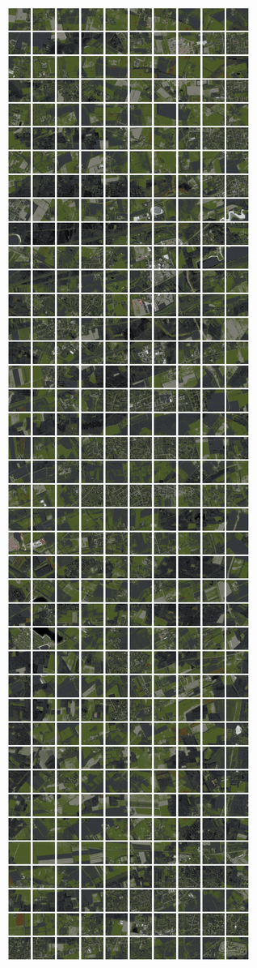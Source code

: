 <html>
<div>
<img src="https://github.com/HakkaTjakka/NL_TILE_MAP/blob/main/18/617/-1029/r.6170.-10290.png" height="44" width="44">
<img src="https://github.com/HakkaTjakka/NL_TILE_MAP/blob/main/18/617/-1029/r.6171.-10290.png" height="44" width="44">
<img src="https://github.com/HakkaTjakka/NL_TILE_MAP/blob/main/18/617/-1029/r.6172.-10290.png" height="44" width="44">
<img src="https://github.com/HakkaTjakka/NL_TILE_MAP/blob/main/18/617/-1029/r.6173.-10290.png" height="44" width="44">
<img src="https://github.com/HakkaTjakka/NL_TILE_MAP/blob/main/18/617/-1029/r.6174.-10290.png" height="44" width="44">
<img src="https://github.com/HakkaTjakka/NL_TILE_MAP/blob/main/18/617/-1029/r.6175.-10290.png" height="44" width="44">
<img src="https://github.com/HakkaTjakka/NL_TILE_MAP/blob/main/18/617/-1029/r.6176.-10290.png" height="44" width="44">
<img src="https://github.com/HakkaTjakka/NL_TILE_MAP/blob/main/18/617/-1029/r.6177.-10290.png" height="44" width="44">
<img src="https://github.com/HakkaTjakka/NL_TILE_MAP/blob/main/18/617/-1029/r.6178.-10290.png" height="44" width="44">
<img src="https://github.com/HakkaTjakka/NL_TILE_MAP/blob/main/18/617/-1029/r.6179.-10290.png" height="44" width="44">
<img src="https://github.com/HakkaTjakka/NL_TILE_MAP/blob/main/18/618/-1029/r.6180.-10290.png" height="44" width="44">
<img src="https://github.com/HakkaTjakka/NL_TILE_MAP/blob/main/18/618/-1029/r.6181.-10290.png" height="44" width="44">
<img src="https://github.com/HakkaTjakka/NL_TILE_MAP/blob/main/18/618/-1029/r.6182.-10290.png" height="44" width="44">
<img src="https://github.com/HakkaTjakka/NL_TILE_MAP/blob/main/18/618/-1029/r.6183.-10290.png" height="44" width="44">
<img src="https://github.com/HakkaTjakka/NL_TILE_MAP/blob/main/18/618/-1029/r.6184.-10290.png" height="44" width="44">
<img src="https://github.com/HakkaTjakka/NL_TILE_MAP/blob/main/18/618/-1029/r.6185.-10290.png" height="44" width="44">
<img src="https://github.com/HakkaTjakka/NL_TILE_MAP/blob/main/18/618/-1029/r.6186.-10290.png" height="44" width="44">
<img src="https://github.com/HakkaTjakka/NL_TILE_MAP/blob/main/18/618/-1029/r.6187.-10290.png" height="44" width="44">
<img src="https://github.com/HakkaTjakka/NL_TILE_MAP/blob/main/18/618/-1029/r.6188.-10290.png" height="44" width="44">
<img src="https://github.com/HakkaTjakka/NL_TILE_MAP/blob/main/18/618/-1029/r.6189.-10290.png" height="44" width="44">
<br>
<img src="https://github.com/HakkaTjakka/NL_TILE_MAP/blob/main/18/617/-1029/r.6170.-10289.png" height="44" width="44">
<img src="https://github.com/HakkaTjakka/NL_TILE_MAP/blob/main/18/617/-1029/r.6171.-10289.png" height="44" width="44">
<img src="https://github.com/HakkaTjakka/NL_TILE_MAP/blob/main/18/617/-1029/r.6172.-10289.png" height="44" width="44">
<img src="https://github.com/HakkaTjakka/NL_TILE_MAP/blob/main/18/617/-1029/r.6173.-10289.png" height="44" width="44">
<img src="https://github.com/HakkaTjakka/NL_TILE_MAP/blob/main/18/617/-1029/r.6174.-10289.png" height="44" width="44">
<img src="https://github.com/HakkaTjakka/NL_TILE_MAP/blob/main/18/617/-1029/r.6175.-10289.png" height="44" width="44">
<img src="https://github.com/HakkaTjakka/NL_TILE_MAP/blob/main/18/617/-1029/r.6176.-10289.png" height="44" width="44">
<img src="https://github.com/HakkaTjakka/NL_TILE_MAP/blob/main/18/617/-1029/r.6177.-10289.png" height="44" width="44">
<img src="https://github.com/HakkaTjakka/NL_TILE_MAP/blob/main/18/617/-1029/r.6178.-10289.png" height="44" width="44">
<img src="https://github.com/HakkaTjakka/NL_TILE_MAP/blob/main/18/617/-1029/r.6179.-10289.png" height="44" width="44">
<img src="https://github.com/HakkaTjakka/NL_TILE_MAP/blob/main/18/618/-1029/r.6180.-10289.png" height="44" width="44">
<img src="https://github.com/HakkaTjakka/NL_TILE_MAP/blob/main/18/618/-1029/r.6181.-10289.png" height="44" width="44">
<img src="https://github.com/HakkaTjakka/NL_TILE_MAP/blob/main/18/618/-1029/r.6182.-10289.png" height="44" width="44">
<img src="https://github.com/HakkaTjakka/NL_TILE_MAP/blob/main/18/618/-1029/r.6183.-10289.png" height="44" width="44">
<img src="https://github.com/HakkaTjakka/NL_TILE_MAP/blob/main/18/618/-1029/r.6184.-10289.png" height="44" width="44">
<img src="https://github.com/HakkaTjakka/NL_TILE_MAP/blob/main/18/618/-1029/r.6185.-10289.png" height="44" width="44">
<img src="https://github.com/HakkaTjakka/NL_TILE_MAP/blob/main/18/618/-1029/r.6186.-10289.png" height="44" width="44">
<img src="https://github.com/HakkaTjakka/NL_TILE_MAP/blob/main/18/618/-1029/r.6187.-10289.png" height="44" width="44">
<img src="https://github.com/HakkaTjakka/NL_TILE_MAP/blob/main/18/618/-1029/r.6188.-10289.png" height="44" width="44">
<img src="https://github.com/HakkaTjakka/NL_TILE_MAP/blob/main/18/618/-1029/r.6189.-10289.png" height="44" width="44">
<br>
<img src="https://github.com/HakkaTjakka/NL_TILE_MAP/blob/main/18/617/-1029/r.6170.-10288.png" height="44" width="44">
<img src="https://github.com/HakkaTjakka/NL_TILE_MAP/blob/main/18/617/-1029/r.6171.-10288.png" height="44" width="44">
<img src="https://github.com/HakkaTjakka/NL_TILE_MAP/blob/main/18/617/-1029/r.6172.-10288.png" height="44" width="44">
<img src="https://github.com/HakkaTjakka/NL_TILE_MAP/blob/main/18/617/-1029/r.6173.-10288.png" height="44" width="44">
<img src="https://github.com/HakkaTjakka/NL_TILE_MAP/blob/main/18/617/-1029/r.6174.-10288.png" height="44" width="44">
<img src="https://github.com/HakkaTjakka/NL_TILE_MAP/blob/main/18/617/-1029/r.6175.-10288.png" height="44" width="44">
<img src="https://github.com/HakkaTjakka/NL_TILE_MAP/blob/main/18/617/-1029/r.6176.-10288.png" height="44" width="44">
<img src="https://github.com/HakkaTjakka/NL_TILE_MAP/blob/main/18/617/-1029/r.6177.-10288.png" height="44" width="44">
<img src="https://github.com/HakkaTjakka/NL_TILE_MAP/blob/main/18/617/-1029/r.6178.-10288.png" height="44" width="44">
<img src="https://github.com/HakkaTjakka/NL_TILE_MAP/blob/main/18/617/-1029/r.6179.-10288.png" height="44" width="44">
<img src="https://github.com/HakkaTjakka/NL_TILE_MAP/blob/main/18/618/-1029/r.6180.-10288.png" height="44" width="44">
<img src="https://github.com/HakkaTjakka/NL_TILE_MAP/blob/main/18/618/-1029/r.6181.-10288.png" height="44" width="44">
<img src="https://github.com/HakkaTjakka/NL_TILE_MAP/blob/main/18/618/-1029/r.6182.-10288.png" height="44" width="44">
<img src="https://github.com/HakkaTjakka/NL_TILE_MAP/blob/main/18/618/-1029/r.6183.-10288.png" height="44" width="44">
<img src="https://github.com/HakkaTjakka/NL_TILE_MAP/blob/main/18/618/-1029/r.6184.-10288.png" height="44" width="44">
<img src="https://github.com/HakkaTjakka/NL_TILE_MAP/blob/main/18/618/-1029/r.6185.-10288.png" height="44" width="44">
<img src="https://github.com/HakkaTjakka/NL_TILE_MAP/blob/main/18/618/-1029/r.6186.-10288.png" height="44" width="44">
<img src="https://github.com/HakkaTjakka/NL_TILE_MAP/blob/main/18/618/-1029/r.6187.-10288.png" height="44" width="44">
<img src="https://github.com/HakkaTjakka/NL_TILE_MAP/blob/main/18/618/-1029/r.6188.-10288.png" height="44" width="44">
<img src="https://github.com/HakkaTjakka/NL_TILE_MAP/blob/main/18/618/-1029/r.6189.-10288.png" height="44" width="44">
<br>
<img src="https://github.com/HakkaTjakka/NL_TILE_MAP/blob/main/18/617/-1029/r.6170.-10287.png" height="44" width="44">
<img src="https://github.com/HakkaTjakka/NL_TILE_MAP/blob/main/18/617/-1029/r.6171.-10287.png" height="44" width="44">
<img src="https://github.com/HakkaTjakka/NL_TILE_MAP/blob/main/18/617/-1029/r.6172.-10287.png" height="44" width="44">
<img src="https://github.com/HakkaTjakka/NL_TILE_MAP/blob/main/18/617/-1029/r.6173.-10287.png" height="44" width="44">
<img src="https://github.com/HakkaTjakka/NL_TILE_MAP/blob/main/18/617/-1029/r.6174.-10287.png" height="44" width="44">
<img src="https://github.com/HakkaTjakka/NL_TILE_MAP/blob/main/18/617/-1029/r.6175.-10287.png" height="44" width="44">
<img src="https://github.com/HakkaTjakka/NL_TILE_MAP/blob/main/18/617/-1029/r.6176.-10287.png" height="44" width="44">
<img src="https://github.com/HakkaTjakka/NL_TILE_MAP/blob/main/18/617/-1029/r.6177.-10287.png" height="44" width="44">
<img src="https://github.com/HakkaTjakka/NL_TILE_MAP/blob/main/18/617/-1029/r.6178.-10287.png" height="44" width="44">
<img src="https://github.com/HakkaTjakka/NL_TILE_MAP/blob/main/18/617/-1029/r.6179.-10287.png" height="44" width="44">
<img src="https://github.com/HakkaTjakka/NL_TILE_MAP/blob/main/18/618/-1029/r.6180.-10287.png" height="44" width="44">
<img src="https://github.com/HakkaTjakka/NL_TILE_MAP/blob/main/18/618/-1029/r.6181.-10287.png" height="44" width="44">
<img src="https://github.com/HakkaTjakka/NL_TILE_MAP/blob/main/18/618/-1029/r.6182.-10287.png" height="44" width="44">
<img src="https://github.com/HakkaTjakka/NL_TILE_MAP/blob/main/18/618/-1029/r.6183.-10287.png" height="44" width="44">
<img src="https://github.com/HakkaTjakka/NL_TILE_MAP/blob/main/18/618/-1029/r.6184.-10287.png" height="44" width="44">
<img src="https://github.com/HakkaTjakka/NL_TILE_MAP/blob/main/18/618/-1029/r.6185.-10287.png" height="44" width="44">
<img src="https://github.com/HakkaTjakka/NL_TILE_MAP/blob/main/18/618/-1029/r.6186.-10287.png" height="44" width="44">
<img src="https://github.com/HakkaTjakka/NL_TILE_MAP/blob/main/18/618/-1029/r.6187.-10287.png" height="44" width="44">
<img src="https://github.com/HakkaTjakka/NL_TILE_MAP/blob/main/18/618/-1029/r.6188.-10287.png" height="44" width="44">
<img src="https://github.com/HakkaTjakka/NL_TILE_MAP/blob/main/18/618/-1029/r.6189.-10287.png" height="44" width="44">
<br>
<img src="https://github.com/HakkaTjakka/NL_TILE_MAP/blob/main/18/617/-1029/r.6170.-10286.png" height="44" width="44">
<img src="https://github.com/HakkaTjakka/NL_TILE_MAP/blob/main/18/617/-1029/r.6171.-10286.png" height="44" width="44">
<img src="https://github.com/HakkaTjakka/NL_TILE_MAP/blob/main/18/617/-1029/r.6172.-10286.png" height="44" width="44">
<img src="https://github.com/HakkaTjakka/NL_TILE_MAP/blob/main/18/617/-1029/r.6173.-10286.png" height="44" width="44">
<img src="https://github.com/HakkaTjakka/NL_TILE_MAP/blob/main/18/617/-1029/r.6174.-10286.png" height="44" width="44">
<img src="https://github.com/HakkaTjakka/NL_TILE_MAP/blob/main/18/617/-1029/r.6175.-10286.png" height="44" width="44">
<img src="https://github.com/HakkaTjakka/NL_TILE_MAP/blob/main/18/617/-1029/r.6176.-10286.png" height="44" width="44">
<img src="https://github.com/HakkaTjakka/NL_TILE_MAP/blob/main/18/617/-1029/r.6177.-10286.png" height="44" width="44">
<img src="https://github.com/HakkaTjakka/NL_TILE_MAP/blob/main/18/617/-1029/r.6178.-10286.png" height="44" width="44">
<img src="https://github.com/HakkaTjakka/NL_TILE_MAP/blob/main/18/617/-1029/r.6179.-10286.png" height="44" width="44">
<img src="https://github.com/HakkaTjakka/NL_TILE_MAP/blob/main/18/618/-1029/r.6180.-10286.png" height="44" width="44">
<img src="https://github.com/HakkaTjakka/NL_TILE_MAP/blob/main/18/618/-1029/r.6181.-10286.png" height="44" width="44">
<img src="https://github.com/HakkaTjakka/NL_TILE_MAP/blob/main/18/618/-1029/r.6182.-10286.png" height="44" width="44">
<img src="https://github.com/HakkaTjakka/NL_TILE_MAP/blob/main/18/618/-1029/r.6183.-10286.png" height="44" width="44">
<img src="https://github.com/HakkaTjakka/NL_TILE_MAP/blob/main/18/618/-1029/r.6184.-10286.png" height="44" width="44">
<img src="https://github.com/HakkaTjakka/NL_TILE_MAP/blob/main/18/618/-1029/r.6185.-10286.png" height="44" width="44">
<img src="https://github.com/HakkaTjakka/NL_TILE_MAP/blob/main/18/618/-1029/r.6186.-10286.png" height="44" width="44">
<img src="https://github.com/HakkaTjakka/NL_TILE_MAP/blob/main/18/618/-1029/r.6187.-10286.png" height="44" width="44">
<img src="https://github.com/HakkaTjakka/NL_TILE_MAP/blob/main/18/618/-1029/r.6188.-10286.png" height="44" width="44">
<img src="https://github.com/HakkaTjakka/NL_TILE_MAP/blob/main/18/618/-1029/r.6189.-10286.png" height="44" width="44">
<br>
<img src="https://github.com/HakkaTjakka/NL_TILE_MAP/blob/main/18/617/-1029/r.6170.-10285.png" height="44" width="44">
<img src="https://github.com/HakkaTjakka/NL_TILE_MAP/blob/main/18/617/-1029/r.6171.-10285.png" height="44" width="44">
<img src="https://github.com/HakkaTjakka/NL_TILE_MAP/blob/main/18/617/-1029/r.6172.-10285.png" height="44" width="44">
<img src="https://github.com/HakkaTjakka/NL_TILE_MAP/blob/main/18/617/-1029/r.6173.-10285.png" height="44" width="44">
<img src="https://github.com/HakkaTjakka/NL_TILE_MAP/blob/main/18/617/-1029/r.6174.-10285.png" height="44" width="44">
<img src="https://github.com/HakkaTjakka/NL_TILE_MAP/blob/main/18/617/-1029/r.6175.-10285.png" height="44" width="44">
<img src="https://github.com/HakkaTjakka/NL_TILE_MAP/blob/main/18/617/-1029/r.6176.-10285.png" height="44" width="44">
<img src="https://github.com/HakkaTjakka/NL_TILE_MAP/blob/main/18/617/-1029/r.6177.-10285.png" height="44" width="44">
<img src="https://github.com/HakkaTjakka/NL_TILE_MAP/blob/main/18/617/-1029/r.6178.-10285.png" height="44" width="44">
<img src="https://github.com/HakkaTjakka/NL_TILE_MAP/blob/main/18/617/-1029/r.6179.-10285.png" height="44" width="44">
<img src="https://github.com/HakkaTjakka/NL_TILE_MAP/blob/main/18/618/-1029/r.6180.-10285.png" height="44" width="44">
<img src="https://github.com/HakkaTjakka/NL_TILE_MAP/blob/main/18/618/-1029/r.6181.-10285.png" height="44" width="44">
<img src="https://github.com/HakkaTjakka/NL_TILE_MAP/blob/main/18/618/-1029/r.6182.-10285.png" height="44" width="44">
<img src="https://github.com/HakkaTjakka/NL_TILE_MAP/blob/main/18/618/-1029/r.6183.-10285.png" height="44" width="44">
<img src="https://github.com/HakkaTjakka/NL_TILE_MAP/blob/main/18/618/-1029/r.6184.-10285.png" height="44" width="44">
<img src="https://github.com/HakkaTjakka/NL_TILE_MAP/blob/main/18/618/-1029/r.6185.-10285.png" height="44" width="44">
<img src="https://github.com/HakkaTjakka/NL_TILE_MAP/blob/main/18/618/-1029/r.6186.-10285.png" height="44" width="44">
<img src="https://github.com/HakkaTjakka/NL_TILE_MAP/blob/main/18/618/-1029/r.6187.-10285.png" height="44" width="44">
<img src="https://github.com/HakkaTjakka/NL_TILE_MAP/blob/main/18/618/-1029/r.6188.-10285.png" height="44" width="44">
<img src="https://github.com/HakkaTjakka/NL_TILE_MAP/blob/main/18/618/-1029/r.6189.-10285.png" height="44" width="44">
<br>
<img src="https://github.com/HakkaTjakka/NL_TILE_MAP/blob/main/18/617/-1029/r.6170.-10284.png" height="44" width="44">
<img src="https://github.com/HakkaTjakka/NL_TILE_MAP/blob/main/18/617/-1029/r.6171.-10284.png" height="44" width="44">
<img src="https://github.com/HakkaTjakka/NL_TILE_MAP/blob/main/18/617/-1029/r.6172.-10284.png" height="44" width="44">
<img src="https://github.com/HakkaTjakka/NL_TILE_MAP/blob/main/18/617/-1029/r.6173.-10284.png" height="44" width="44">
<img src="https://github.com/HakkaTjakka/NL_TILE_MAP/blob/main/18/617/-1029/r.6174.-10284.png" height="44" width="44">
<img src="https://github.com/HakkaTjakka/NL_TILE_MAP/blob/main/18/617/-1029/r.6175.-10284.png" height="44" width="44">
<img src="https://github.com/HakkaTjakka/NL_TILE_MAP/blob/main/18/617/-1029/r.6176.-10284.png" height="44" width="44">
<img src="https://github.com/HakkaTjakka/NL_TILE_MAP/blob/main/18/617/-1029/r.6177.-10284.png" height="44" width="44">
<img src="https://github.com/HakkaTjakka/NL_TILE_MAP/blob/main/18/617/-1029/r.6178.-10284.png" height="44" width="44">
<img src="https://github.com/HakkaTjakka/NL_TILE_MAP/blob/main/18/617/-1029/r.6179.-10284.png" height="44" width="44">
<img src="https://github.com/HakkaTjakka/NL_TILE_MAP/blob/main/18/618/-1029/r.6180.-10284.png" height="44" width="44">
<img src="https://github.com/HakkaTjakka/NL_TILE_MAP/blob/main/18/618/-1029/r.6181.-10284.png" height="44" width="44">
<img src="https://github.com/HakkaTjakka/NL_TILE_MAP/blob/main/18/618/-1029/r.6182.-10284.png" height="44" width="44">
<img src="https://github.com/HakkaTjakka/NL_TILE_MAP/blob/main/18/618/-1029/r.6183.-10284.png" height="44" width="44">
<img src="https://github.com/HakkaTjakka/NL_TILE_MAP/blob/main/18/618/-1029/r.6184.-10284.png" height="44" width="44">
<img src="https://github.com/HakkaTjakka/NL_TILE_MAP/blob/main/18/618/-1029/r.6185.-10284.png" height="44" width="44">
<img src="https://github.com/HakkaTjakka/NL_TILE_MAP/blob/main/18/618/-1029/r.6186.-10284.png" height="44" width="44">
<img src="https://github.com/HakkaTjakka/NL_TILE_MAP/blob/main/18/618/-1029/r.6187.-10284.png" height="44" width="44">
<img src="https://github.com/HakkaTjakka/NL_TILE_MAP/blob/main/18/618/-1029/r.6188.-10284.png" height="44" width="44">
<img src="https://github.com/HakkaTjakka/NL_TILE_MAP/blob/main/18/618/-1029/r.6189.-10284.png" height="44" width="44">
<br>
<img src="https://github.com/HakkaTjakka/NL_TILE_MAP/blob/main/18/617/-1029/r.6170.-10283.png" height="44" width="44">
<img src="https://github.com/HakkaTjakka/NL_TILE_MAP/blob/main/18/617/-1029/r.6171.-10283.png" height="44" width="44">
<img src="https://github.com/HakkaTjakka/NL_TILE_MAP/blob/main/18/617/-1029/r.6172.-10283.png" height="44" width="44">
<img src="https://github.com/HakkaTjakka/NL_TILE_MAP/blob/main/18/617/-1029/r.6173.-10283.png" height="44" width="44">
<img src="https://github.com/HakkaTjakka/NL_TILE_MAP/blob/main/18/617/-1029/r.6174.-10283.png" height="44" width="44">
<img src="https://github.com/HakkaTjakka/NL_TILE_MAP/blob/main/18/617/-1029/r.6175.-10283.png" height="44" width="44">
<img src="https://github.com/HakkaTjakka/NL_TILE_MAP/blob/main/18/617/-1029/r.6176.-10283.png" height="44" width="44">
<img src="https://github.com/HakkaTjakka/NL_TILE_MAP/blob/main/18/617/-1029/r.6177.-10283.png" height="44" width="44">
<img src="https://github.com/HakkaTjakka/NL_TILE_MAP/blob/main/18/617/-1029/r.6178.-10283.png" height="44" width="44">
<img src="https://github.com/HakkaTjakka/NL_TILE_MAP/blob/main/18/617/-1029/r.6179.-10283.png" height="44" width="44">
<img src="https://github.com/HakkaTjakka/NL_TILE_MAP/blob/main/18/618/-1029/r.6180.-10283.png" height="44" width="44">
<img src="https://github.com/HakkaTjakka/NL_TILE_MAP/blob/main/18/618/-1029/r.6181.-10283.png" height="44" width="44">
<img src="https://github.com/HakkaTjakka/NL_TILE_MAP/blob/main/18/618/-1029/r.6182.-10283.png" height="44" width="44">
<img src="https://github.com/HakkaTjakka/NL_TILE_MAP/blob/main/18/618/-1029/r.6183.-10283.png" height="44" width="44">
<img src="https://github.com/HakkaTjakka/NL_TILE_MAP/blob/main/18/618/-1029/r.6184.-10283.png" height="44" width="44">
<img src="https://github.com/HakkaTjakka/NL_TILE_MAP/blob/main/18/618/-1029/r.6185.-10283.png" height="44" width="44">
<img src="https://github.com/HakkaTjakka/NL_TILE_MAP/blob/main/18/618/-1029/r.6186.-10283.png" height="44" width="44">
<img src="https://github.com/HakkaTjakka/NL_TILE_MAP/blob/main/18/618/-1029/r.6187.-10283.png" height="44" width="44">
<img src="https://github.com/HakkaTjakka/NL_TILE_MAP/blob/main/18/618/-1029/r.6188.-10283.png" height="44" width="44">
<img src="https://github.com/HakkaTjakka/NL_TILE_MAP/blob/main/18/618/-1029/r.6189.-10283.png" height="44" width="44">
<br>
<img src="https://github.com/HakkaTjakka/NL_TILE_MAP/blob/main/18/617/-1029/r.6170.-10282.png" height="44" width="44">
<img src="https://github.com/HakkaTjakka/NL_TILE_MAP/blob/main/18/617/-1029/r.6171.-10282.png" height="44" width="44">
<img src="https://github.com/HakkaTjakka/NL_TILE_MAP/blob/main/18/617/-1029/r.6172.-10282.png" height="44" width="44">
<img src="https://github.com/HakkaTjakka/NL_TILE_MAP/blob/main/18/617/-1029/r.6173.-10282.png" height="44" width="44">
<img src="https://github.com/HakkaTjakka/NL_TILE_MAP/blob/main/18/617/-1029/r.6174.-10282.png" height="44" width="44">
<img src="https://github.com/HakkaTjakka/NL_TILE_MAP/blob/main/18/617/-1029/r.6175.-10282.png" height="44" width="44">
<img src="https://github.com/HakkaTjakka/NL_TILE_MAP/blob/main/18/617/-1029/r.6176.-10282.png" height="44" width="44">
<img src="https://github.com/HakkaTjakka/NL_TILE_MAP/blob/main/18/617/-1029/r.6177.-10282.png" height="44" width="44">
<img src="https://github.com/HakkaTjakka/NL_TILE_MAP/blob/main/18/617/-1029/r.6178.-10282.png" height="44" width="44">
<img src="https://github.com/HakkaTjakka/NL_TILE_MAP/blob/main/18/617/-1029/r.6179.-10282.png" height="44" width="44">
<img src="https://github.com/HakkaTjakka/NL_TILE_MAP/blob/main/18/618/-1029/r.6180.-10282.png" height="44" width="44">
<img src="https://github.com/HakkaTjakka/NL_TILE_MAP/blob/main/18/618/-1029/r.6181.-10282.png" height="44" width="44">
<img src="https://github.com/HakkaTjakka/NL_TILE_MAP/blob/main/18/618/-1029/r.6182.-10282.png" height="44" width="44">
<img src="https://github.com/HakkaTjakka/NL_TILE_MAP/blob/main/18/618/-1029/r.6183.-10282.png" height="44" width="44">
<img src="https://github.com/HakkaTjakka/NL_TILE_MAP/blob/main/18/618/-1029/r.6184.-10282.png" height="44" width="44">
<img src="https://github.com/HakkaTjakka/NL_TILE_MAP/blob/main/18/618/-1029/r.6185.-10282.png" height="44" width="44">
<img src="https://github.com/HakkaTjakka/NL_TILE_MAP/blob/main/18/618/-1029/r.6186.-10282.png" height="44" width="44">
<img src="https://github.com/HakkaTjakka/NL_TILE_MAP/blob/main/18/618/-1029/r.6187.-10282.png" height="44" width="44">
<img src="https://github.com/HakkaTjakka/NL_TILE_MAP/blob/main/18/618/-1029/r.6188.-10282.png" height="44" width="44">
<img src="https://github.com/HakkaTjakka/NL_TILE_MAP/blob/main/18/618/-1029/r.6189.-10282.png" height="44" width="44">
<br>
<img src="https://github.com/HakkaTjakka/NL_TILE_MAP/blob/main/18/617/-1029/r.6170.-10281.png" height="44" width="44">
<img src="https://github.com/HakkaTjakka/NL_TILE_MAP/blob/main/18/617/-1029/r.6171.-10281.png" height="44" width="44">
<img src="https://github.com/HakkaTjakka/NL_TILE_MAP/blob/main/18/617/-1029/r.6172.-10281.png" height="44" width="44">
<img src="https://github.com/HakkaTjakka/NL_TILE_MAP/blob/main/18/617/-1029/r.6173.-10281.png" height="44" width="44">
<img src="https://github.com/HakkaTjakka/NL_TILE_MAP/blob/main/18/617/-1029/r.6174.-10281.png" height="44" width="44">
<img src="https://github.com/HakkaTjakka/NL_TILE_MAP/blob/main/18/617/-1029/r.6175.-10281.png" height="44" width="44">
<img src="https://github.com/HakkaTjakka/NL_TILE_MAP/blob/main/18/617/-1029/r.6176.-10281.png" height="44" width="44">
<img src="https://github.com/HakkaTjakka/NL_TILE_MAP/blob/main/18/617/-1029/r.6177.-10281.png" height="44" width="44">
<img src="https://github.com/HakkaTjakka/NL_TILE_MAP/blob/main/18/617/-1029/r.6178.-10281.png" height="44" width="44">
<img src="https://github.com/HakkaTjakka/NL_TILE_MAP/blob/main/18/617/-1029/r.6179.-10281.png" height="44" width="44">
<img src="https://github.com/HakkaTjakka/NL_TILE_MAP/blob/main/18/618/-1029/r.6180.-10281.png" height="44" width="44">
<img src="https://github.com/HakkaTjakka/NL_TILE_MAP/blob/main/18/618/-1029/r.6181.-10281.png" height="44" width="44">
<img src="https://github.com/HakkaTjakka/NL_TILE_MAP/blob/main/18/618/-1029/r.6182.-10281.png" height="44" width="44">
<img src="https://github.com/HakkaTjakka/NL_TILE_MAP/blob/main/18/618/-1029/r.6183.-10281.png" height="44" width="44">
<img src="https://github.com/HakkaTjakka/NL_TILE_MAP/blob/main/18/618/-1029/r.6184.-10281.png" height="44" width="44">
<img src="https://github.com/HakkaTjakka/NL_TILE_MAP/blob/main/18/618/-1029/r.6185.-10281.png" height="44" width="44">
<img src="https://github.com/HakkaTjakka/NL_TILE_MAP/blob/main/18/618/-1029/r.6186.-10281.png" height="44" width="44">
<img src="https://github.com/HakkaTjakka/NL_TILE_MAP/blob/main/18/618/-1029/r.6187.-10281.png" height="44" width="44">
<img src="https://github.com/HakkaTjakka/NL_TILE_MAP/blob/main/18/618/-1029/r.6188.-10281.png" height="44" width="44">
<img src="https://github.com/HakkaTjakka/NL_TILE_MAP/blob/main/18/618/-1029/r.6189.-10281.png" height="44" width="44">
<br>
<img src="https://github.com/HakkaTjakka/NL_TILE_MAP/blob/main/18/617/-1028/r.6170.-10280.png" height="44" width="44">
<img src="https://github.com/HakkaTjakka/NL_TILE_MAP/blob/main/18/617/-1028/r.6171.-10280.png" height="44" width="44">
<img src="https://github.com/HakkaTjakka/NL_TILE_MAP/blob/main/18/617/-1028/r.6172.-10280.png" height="44" width="44">
<img src="https://github.com/HakkaTjakka/NL_TILE_MAP/blob/main/18/617/-1028/r.6173.-10280.png" height="44" width="44">
<img src="https://github.com/HakkaTjakka/NL_TILE_MAP/blob/main/18/617/-1028/r.6174.-10280.png" height="44" width="44">
<img src="https://github.com/HakkaTjakka/NL_TILE_MAP/blob/main/18/617/-1028/r.6175.-10280.png" height="44" width="44">
<img src="https://github.com/HakkaTjakka/NL_TILE_MAP/blob/main/18/617/-1028/r.6176.-10280.png" height="44" width="44">
<img src="https://github.com/HakkaTjakka/NL_TILE_MAP/blob/main/18/617/-1028/r.6177.-10280.png" height="44" width="44">
<img src="https://github.com/HakkaTjakka/NL_TILE_MAP/blob/main/18/617/-1028/r.6178.-10280.png" height="44" width="44">
<img src="https://github.com/HakkaTjakka/NL_TILE_MAP/blob/main/18/617/-1028/r.6179.-10280.png" height="44" width="44">
<img src="https://github.com/HakkaTjakka/NL_TILE_MAP/blob/main/18/618/-1028/r.6180.-10280.png" height="44" width="44">
<img src="https://github.com/HakkaTjakka/NL_TILE_MAP/blob/main/18/618/-1028/r.6181.-10280.png" height="44" width="44">
<img src="https://github.com/HakkaTjakka/NL_TILE_MAP/blob/main/18/618/-1028/r.6182.-10280.png" height="44" width="44">
<img src="https://github.com/HakkaTjakka/NL_TILE_MAP/blob/main/18/618/-1028/r.6183.-10280.png" height="44" width="44">
<img src="https://github.com/HakkaTjakka/NL_TILE_MAP/blob/main/18/618/-1028/r.6184.-10280.png" height="44" width="44">
<img src="https://github.com/HakkaTjakka/NL_TILE_MAP/blob/main/18/618/-1028/r.6185.-10280.png" height="44" width="44">
<img src="https://github.com/HakkaTjakka/NL_TILE_MAP/blob/main/18/618/-1028/r.6186.-10280.png" height="44" width="44">
<img src="https://github.com/HakkaTjakka/NL_TILE_MAP/blob/main/18/618/-1028/r.6187.-10280.png" height="44" width="44">
<img src="https://github.com/HakkaTjakka/NL_TILE_MAP/blob/main/18/618/-1028/r.6188.-10280.png" height="44" width="44">
<img src="https://github.com/HakkaTjakka/NL_TILE_MAP/blob/main/18/618/-1028/r.6189.-10280.png" height="44" width="44">
<br>
<img src="https://github.com/HakkaTjakka/NL_TILE_MAP/blob/main/18/617/-1028/r.6170.-10279.png" height="44" width="44">
<img src="https://github.com/HakkaTjakka/NL_TILE_MAP/blob/main/18/617/-1028/r.6171.-10279.png" height="44" width="44">
<img src="https://github.com/HakkaTjakka/NL_TILE_MAP/blob/main/18/617/-1028/r.6172.-10279.png" height="44" width="44">
<img src="https://github.com/HakkaTjakka/NL_TILE_MAP/blob/main/18/617/-1028/r.6173.-10279.png" height="44" width="44">
<img src="https://github.com/HakkaTjakka/NL_TILE_MAP/blob/main/18/617/-1028/r.6174.-10279.png" height="44" width="44">
<img src="https://github.com/HakkaTjakka/NL_TILE_MAP/blob/main/18/617/-1028/r.6175.-10279.png" height="44" width="44">
<img src="https://github.com/HakkaTjakka/NL_TILE_MAP/blob/main/18/617/-1028/r.6176.-10279.png" height="44" width="44">
<img src="https://github.com/HakkaTjakka/NL_TILE_MAP/blob/main/18/617/-1028/r.6177.-10279.png" height="44" width="44">
<img src="https://github.com/HakkaTjakka/NL_TILE_MAP/blob/main/18/617/-1028/r.6178.-10279.png" height="44" width="44">
<img src="https://github.com/HakkaTjakka/NL_TILE_MAP/blob/main/18/617/-1028/r.6179.-10279.png" height="44" width="44">
<img src="https://github.com/HakkaTjakka/NL_TILE_MAP/blob/main/18/618/-1028/r.6180.-10279.png" height="44" width="44">
<img src="https://github.com/HakkaTjakka/NL_TILE_MAP/blob/main/18/618/-1028/r.6181.-10279.png" height="44" width="44">
<img src="https://github.com/HakkaTjakka/NL_TILE_MAP/blob/main/18/618/-1028/r.6182.-10279.png" height="44" width="44">
<img src="https://github.com/HakkaTjakka/NL_TILE_MAP/blob/main/18/618/-1028/r.6183.-10279.png" height="44" width="44">
<img src="https://github.com/HakkaTjakka/NL_TILE_MAP/blob/main/18/618/-1028/r.6184.-10279.png" height="44" width="44">
<img src="https://github.com/HakkaTjakka/NL_TILE_MAP/blob/main/18/618/-1028/r.6185.-10279.png" height="44" width="44">
<img src="https://github.com/HakkaTjakka/NL_TILE_MAP/blob/main/18/618/-1028/r.6186.-10279.png" height="44" width="44">
<img src="https://github.com/HakkaTjakka/NL_TILE_MAP/blob/main/18/618/-1028/r.6187.-10279.png" height="44" width="44">
<img src="https://github.com/HakkaTjakka/NL_TILE_MAP/blob/main/18/618/-1028/r.6188.-10279.png" height="44" width="44">
<img src="https://github.com/HakkaTjakka/NL_TILE_MAP/blob/main/18/618/-1028/r.6189.-10279.png" height="44" width="44">
<br>
<img src="https://github.com/HakkaTjakka/NL_TILE_MAP/blob/main/18/617/-1028/r.6170.-10278.png" height="44" width="44">
<img src="https://github.com/HakkaTjakka/NL_TILE_MAP/blob/main/18/617/-1028/r.6171.-10278.png" height="44" width="44">
<img src="https://github.com/HakkaTjakka/NL_TILE_MAP/blob/main/18/617/-1028/r.6172.-10278.png" height="44" width="44">
<img src="https://github.com/HakkaTjakka/NL_TILE_MAP/blob/main/18/617/-1028/r.6173.-10278.png" height="44" width="44">
<img src="https://github.com/HakkaTjakka/NL_TILE_MAP/blob/main/18/617/-1028/r.6174.-10278.png" height="44" width="44">
<img src="https://github.com/HakkaTjakka/NL_TILE_MAP/blob/main/18/617/-1028/r.6175.-10278.png" height="44" width="44">
<img src="https://github.com/HakkaTjakka/NL_TILE_MAP/blob/main/18/617/-1028/r.6176.-10278.png" height="44" width="44">
<img src="https://github.com/HakkaTjakka/NL_TILE_MAP/blob/main/18/617/-1028/r.6177.-10278.png" height="44" width="44">
<img src="https://github.com/HakkaTjakka/NL_TILE_MAP/blob/main/18/617/-1028/r.6178.-10278.png" height="44" width="44">
<img src="https://github.com/HakkaTjakka/NL_TILE_MAP/blob/main/18/617/-1028/r.6179.-10278.png" height="44" width="44">
<img src="https://github.com/HakkaTjakka/NL_TILE_MAP/blob/main/18/618/-1028/r.6180.-10278.png" height="44" width="44">
<img src="https://github.com/HakkaTjakka/NL_TILE_MAP/blob/main/18/618/-1028/r.6181.-10278.png" height="44" width="44">
<img src="https://github.com/HakkaTjakka/NL_TILE_MAP/blob/main/18/618/-1028/r.6182.-10278.png" height="44" width="44">
<img src="https://github.com/HakkaTjakka/NL_TILE_MAP/blob/main/18/618/-1028/r.6183.-10278.png" height="44" width="44">
<img src="https://github.com/HakkaTjakka/NL_TILE_MAP/blob/main/18/618/-1028/r.6184.-10278.png" height="44" width="44">
<img src="https://github.com/HakkaTjakka/NL_TILE_MAP/blob/main/18/618/-1028/r.6185.-10278.png" height="44" width="44">
<img src="https://github.com/HakkaTjakka/NL_TILE_MAP/blob/main/18/618/-1028/r.6186.-10278.png" height="44" width="44">
<img src="https://github.com/HakkaTjakka/NL_TILE_MAP/blob/main/18/618/-1028/r.6187.-10278.png" height="44" width="44">
<img src="https://github.com/HakkaTjakka/NL_TILE_MAP/blob/main/18/618/-1028/r.6188.-10278.png" height="44" width="44">
<img src="https://github.com/HakkaTjakka/NL_TILE_MAP/blob/main/18/618/-1028/r.6189.-10278.png" height="44" width="44">
<br>
<img src="https://github.com/HakkaTjakka/NL_TILE_MAP/blob/main/18/617/-1028/r.6170.-10277.png" height="44" width="44">
<img src="https://github.com/HakkaTjakka/NL_TILE_MAP/blob/main/18/617/-1028/r.6171.-10277.png" height="44" width="44">
<img src="https://github.com/HakkaTjakka/NL_TILE_MAP/blob/main/18/617/-1028/r.6172.-10277.png" height="44" width="44">
<img src="https://github.com/HakkaTjakka/NL_TILE_MAP/blob/main/18/617/-1028/r.6173.-10277.png" height="44" width="44">
<img src="https://github.com/HakkaTjakka/NL_TILE_MAP/blob/main/18/617/-1028/r.6174.-10277.png" height="44" width="44">
<img src="https://github.com/HakkaTjakka/NL_TILE_MAP/blob/main/18/617/-1028/r.6175.-10277.png" height="44" width="44">
<img src="https://github.com/HakkaTjakka/NL_TILE_MAP/blob/main/18/617/-1028/r.6176.-10277.png" height="44" width="44">
<img src="https://github.com/HakkaTjakka/NL_TILE_MAP/blob/main/18/617/-1028/r.6177.-10277.png" height="44" width="44">
<img src="https://github.com/HakkaTjakka/NL_TILE_MAP/blob/main/18/617/-1028/r.6178.-10277.png" height="44" width="44">
<img src="https://github.com/HakkaTjakka/NL_TILE_MAP/blob/main/18/617/-1028/r.6179.-10277.png" height="44" width="44">
<img src="https://github.com/HakkaTjakka/NL_TILE_MAP/blob/main/18/618/-1028/r.6180.-10277.png" height="44" width="44">
<img src="https://github.com/HakkaTjakka/NL_TILE_MAP/blob/main/18/618/-1028/r.6181.-10277.png" height="44" width="44">
<img src="https://github.com/HakkaTjakka/NL_TILE_MAP/blob/main/18/618/-1028/r.6182.-10277.png" height="44" width="44">
<img src="https://github.com/HakkaTjakka/NL_TILE_MAP/blob/main/18/618/-1028/r.6183.-10277.png" height="44" width="44">
<img src="https://github.com/HakkaTjakka/NL_TILE_MAP/blob/main/18/618/-1028/r.6184.-10277.png" height="44" width="44">
<img src="https://github.com/HakkaTjakka/NL_TILE_MAP/blob/main/18/618/-1028/r.6185.-10277.png" height="44" width="44">
<img src="https://github.com/HakkaTjakka/NL_TILE_MAP/blob/main/18/618/-1028/r.6186.-10277.png" height="44" width="44">
<img src="https://github.com/HakkaTjakka/NL_TILE_MAP/blob/main/18/618/-1028/r.6187.-10277.png" height="44" width="44">
<img src="https://github.com/HakkaTjakka/NL_TILE_MAP/blob/main/18/618/-1028/r.6188.-10277.png" height="44" width="44">
<img src="https://github.com/HakkaTjakka/NL_TILE_MAP/blob/main/18/618/-1028/r.6189.-10277.png" height="44" width="44">
<br>
<img src="https://github.com/HakkaTjakka/NL_TILE_MAP/blob/main/18/617/-1028/r.6170.-10276.png" height="44" width="44">
<img src="https://github.com/HakkaTjakka/NL_TILE_MAP/blob/main/18/617/-1028/r.6171.-10276.png" height="44" width="44">
<img src="https://github.com/HakkaTjakka/NL_TILE_MAP/blob/main/18/617/-1028/r.6172.-10276.png" height="44" width="44">
<img src="https://github.com/HakkaTjakka/NL_TILE_MAP/blob/main/18/617/-1028/r.6173.-10276.png" height="44" width="44">
<img src="https://github.com/HakkaTjakka/NL_TILE_MAP/blob/main/18/617/-1028/r.6174.-10276.png" height="44" width="44">
<img src="https://github.com/HakkaTjakka/NL_TILE_MAP/blob/main/18/617/-1028/r.6175.-10276.png" height="44" width="44">
<img src="https://github.com/HakkaTjakka/NL_TILE_MAP/blob/main/18/617/-1028/r.6176.-10276.png" height="44" width="44">
<img src="https://github.com/HakkaTjakka/NL_TILE_MAP/blob/main/18/617/-1028/r.6177.-10276.png" height="44" width="44">
<img src="https://github.com/HakkaTjakka/NL_TILE_MAP/blob/main/18/617/-1028/r.6178.-10276.png" height="44" width="44">
<img src="https://github.com/HakkaTjakka/NL_TILE_MAP/blob/main/18/617/-1028/r.6179.-10276.png" height="44" width="44">
<img src="https://github.com/HakkaTjakka/NL_TILE_MAP/blob/main/18/618/-1028/r.6180.-10276.png" height="44" width="44">
<img src="https://github.com/HakkaTjakka/NL_TILE_MAP/blob/main/18/618/-1028/r.6181.-10276.png" height="44" width="44">
<img src="https://github.com/HakkaTjakka/NL_TILE_MAP/blob/main/18/618/-1028/r.6182.-10276.png" height="44" width="44">
<img src="https://github.com/HakkaTjakka/NL_TILE_MAP/blob/main/18/618/-1028/r.6183.-10276.png" height="44" width="44">
<img src="https://github.com/HakkaTjakka/NL_TILE_MAP/blob/main/18/618/-1028/r.6184.-10276.png" height="44" width="44">
<img src="https://github.com/HakkaTjakka/NL_TILE_MAP/blob/main/18/618/-1028/r.6185.-10276.png" height="44" width="44">
<img src="https://github.com/HakkaTjakka/NL_TILE_MAP/blob/main/18/618/-1028/r.6186.-10276.png" height="44" width="44">
<img src="https://github.com/HakkaTjakka/NL_TILE_MAP/blob/main/18/618/-1028/r.6187.-10276.png" height="44" width="44">
<img src="https://github.com/HakkaTjakka/NL_TILE_MAP/blob/main/18/618/-1028/r.6188.-10276.png" height="44" width="44">
<img src="https://github.com/HakkaTjakka/NL_TILE_MAP/blob/main/18/618/-1028/r.6189.-10276.png" height="44" width="44">
<br>
<img src="https://github.com/HakkaTjakka/NL_TILE_MAP/blob/main/18/617/-1028/r.6170.-10275.png" height="44" width="44">
<img src="https://github.com/HakkaTjakka/NL_TILE_MAP/blob/main/18/617/-1028/r.6171.-10275.png" height="44" width="44">
<img src="https://github.com/HakkaTjakka/NL_TILE_MAP/blob/main/18/617/-1028/r.6172.-10275.png" height="44" width="44">
<img src="https://github.com/HakkaTjakka/NL_TILE_MAP/blob/main/18/617/-1028/r.6173.-10275.png" height="44" width="44">
<img src="https://github.com/HakkaTjakka/NL_TILE_MAP/blob/main/18/617/-1028/r.6174.-10275.png" height="44" width="44">
<img src="https://github.com/HakkaTjakka/NL_TILE_MAP/blob/main/18/617/-1028/r.6175.-10275.png" height="44" width="44">
<img src="https://github.com/HakkaTjakka/NL_TILE_MAP/blob/main/18/617/-1028/r.6176.-10275.png" height="44" width="44">
<img src="https://github.com/HakkaTjakka/NL_TILE_MAP/blob/main/18/617/-1028/r.6177.-10275.png" height="44" width="44">
<img src="https://github.com/HakkaTjakka/NL_TILE_MAP/blob/main/18/617/-1028/r.6178.-10275.png" height="44" width="44">
<img src="https://github.com/HakkaTjakka/NL_TILE_MAP/blob/main/18/617/-1028/r.6179.-10275.png" height="44" width="44">
<img src="https://github.com/HakkaTjakka/NL_TILE_MAP/blob/main/18/618/-1028/r.6180.-10275.png" height="44" width="44">
<img src="https://github.com/HakkaTjakka/NL_TILE_MAP/blob/main/18/618/-1028/r.6181.-10275.png" height="44" width="44">
<img src="https://github.com/HakkaTjakka/NL_TILE_MAP/blob/main/18/618/-1028/r.6182.-10275.png" height="44" width="44">
<img src="https://github.com/HakkaTjakka/NL_TILE_MAP/blob/main/18/618/-1028/r.6183.-10275.png" height="44" width="44">
<img src="https://github.com/HakkaTjakka/NL_TILE_MAP/blob/main/18/618/-1028/r.6184.-10275.png" height="44" width="44">
<img src="https://github.com/HakkaTjakka/NL_TILE_MAP/blob/main/18/618/-1028/r.6185.-10275.png" height="44" width="44">
<img src="https://github.com/HakkaTjakka/NL_TILE_MAP/blob/main/18/618/-1028/r.6186.-10275.png" height="44" width="44">
<img src="https://github.com/HakkaTjakka/NL_TILE_MAP/blob/main/18/618/-1028/r.6187.-10275.png" height="44" width="44">
<img src="https://github.com/HakkaTjakka/NL_TILE_MAP/blob/main/18/618/-1028/r.6188.-10275.png" height="44" width="44">
<img src="https://github.com/HakkaTjakka/NL_TILE_MAP/blob/main/18/618/-1028/r.6189.-10275.png" height="44" width="44">
<br>
<img src="https://github.com/HakkaTjakka/NL_TILE_MAP/blob/main/18/617/-1028/r.6170.-10274.png" height="44" width="44">
<img src="https://github.com/HakkaTjakka/NL_TILE_MAP/blob/main/18/617/-1028/r.6171.-10274.png" height="44" width="44">
<img src="https://github.com/HakkaTjakka/NL_TILE_MAP/blob/main/18/617/-1028/r.6172.-10274.png" height="44" width="44">
<img src="https://github.com/HakkaTjakka/NL_TILE_MAP/blob/main/18/617/-1028/r.6173.-10274.png" height="44" width="44">
<img src="https://github.com/HakkaTjakka/NL_TILE_MAP/blob/main/18/617/-1028/r.6174.-10274.png" height="44" width="44">
<img src="https://github.com/HakkaTjakka/NL_TILE_MAP/blob/main/18/617/-1028/r.6175.-10274.png" height="44" width="44">
<img src="https://github.com/HakkaTjakka/NL_TILE_MAP/blob/main/18/617/-1028/r.6176.-10274.png" height="44" width="44">
<img src="https://github.com/HakkaTjakka/NL_TILE_MAP/blob/main/18/617/-1028/r.6177.-10274.png" height="44" width="44">
<img src="https://github.com/HakkaTjakka/NL_TILE_MAP/blob/main/18/617/-1028/r.6178.-10274.png" height="44" width="44">
<img src="https://github.com/HakkaTjakka/NL_TILE_MAP/blob/main/18/617/-1028/r.6179.-10274.png" height="44" width="44">
<img src="https://github.com/HakkaTjakka/NL_TILE_MAP/blob/main/18/618/-1028/r.6180.-10274.png" height="44" width="44">
<img src="https://github.com/HakkaTjakka/NL_TILE_MAP/blob/main/18/618/-1028/r.6181.-10274.png" height="44" width="44">
<img src="https://github.com/HakkaTjakka/NL_TILE_MAP/blob/main/18/618/-1028/r.6182.-10274.png" height="44" width="44">
<img src="https://github.com/HakkaTjakka/NL_TILE_MAP/blob/main/18/618/-1028/r.6183.-10274.png" height="44" width="44">
<img src="https://github.com/HakkaTjakka/NL_TILE_MAP/blob/main/18/618/-1028/r.6184.-10274.png" height="44" width="44">
<img src="https://github.com/HakkaTjakka/NL_TILE_MAP/blob/main/18/618/-1028/r.6185.-10274.png" height="44" width="44">
<img src="https://github.com/HakkaTjakka/NL_TILE_MAP/blob/main/18/618/-1028/r.6186.-10274.png" height="44" width="44">
<img src="https://github.com/HakkaTjakka/NL_TILE_MAP/blob/main/18/618/-1028/r.6187.-10274.png" height="44" width="44">
<img src="https://github.com/HakkaTjakka/NL_TILE_MAP/blob/main/18/618/-1028/r.6188.-10274.png" height="44" width="44">
<img src="https://github.com/HakkaTjakka/NL_TILE_MAP/blob/main/18/618/-1028/r.6189.-10274.png" height="44" width="44">
<br>
<img src="https://github.com/HakkaTjakka/NL_TILE_MAP/blob/main/18/617/-1028/r.6170.-10273.png" height="44" width="44">
<img src="https://github.com/HakkaTjakka/NL_TILE_MAP/blob/main/18/617/-1028/r.6171.-10273.png" height="44" width="44">
<img src="https://github.com/HakkaTjakka/NL_TILE_MAP/blob/main/18/617/-1028/r.6172.-10273.png" height="44" width="44">
<img src="https://github.com/HakkaTjakka/NL_TILE_MAP/blob/main/18/617/-1028/r.6173.-10273.png" height="44" width="44">
<img src="https://github.com/HakkaTjakka/NL_TILE_MAP/blob/main/18/617/-1028/r.6174.-10273.png" height="44" width="44">
<img src="https://github.com/HakkaTjakka/NL_TILE_MAP/blob/main/18/617/-1028/r.6175.-10273.png" height="44" width="44">
<img src="https://github.com/HakkaTjakka/NL_TILE_MAP/blob/main/18/617/-1028/r.6176.-10273.png" height="44" width="44">
<img src="https://github.com/HakkaTjakka/NL_TILE_MAP/blob/main/18/617/-1028/r.6177.-10273.png" height="44" width="44">
<img src="https://github.com/HakkaTjakka/NL_TILE_MAP/blob/main/18/617/-1028/r.6178.-10273.png" height="44" width="44">
<img src="https://github.com/HakkaTjakka/NL_TILE_MAP/blob/main/18/617/-1028/r.6179.-10273.png" height="44" width="44">
<img src="https://github.com/HakkaTjakka/NL_TILE_MAP/blob/main/18/618/-1028/r.6180.-10273.png" height="44" width="44">
<img src="https://github.com/HakkaTjakka/NL_TILE_MAP/blob/main/18/618/-1028/r.6181.-10273.png" height="44" width="44">
<img src="https://github.com/HakkaTjakka/NL_TILE_MAP/blob/main/18/618/-1028/r.6182.-10273.png" height="44" width="44">
<img src="https://github.com/HakkaTjakka/NL_TILE_MAP/blob/main/18/618/-1028/r.6183.-10273.png" height="44" width="44">
<img src="https://github.com/HakkaTjakka/NL_TILE_MAP/blob/main/18/618/-1028/r.6184.-10273.png" height="44" width="44">
<img src="https://github.com/HakkaTjakka/NL_TILE_MAP/blob/main/18/618/-1028/r.6185.-10273.png" height="44" width="44">
<img src="https://github.com/HakkaTjakka/NL_TILE_MAP/blob/main/18/618/-1028/r.6186.-10273.png" height="44" width="44">
<img src="https://github.com/HakkaTjakka/NL_TILE_MAP/blob/main/18/618/-1028/r.6187.-10273.png" height="44" width="44">
<img src="https://github.com/HakkaTjakka/NL_TILE_MAP/blob/main/18/618/-1028/r.6188.-10273.png" height="44" width="44">
<img src="https://github.com/HakkaTjakka/NL_TILE_MAP/blob/main/18/618/-1028/r.6189.-10273.png" height="44" width="44">
<br>
<img src="https://github.com/HakkaTjakka/NL_TILE_MAP/blob/main/18/617/-1028/r.6170.-10272.png" height="44" width="44">
<img src="https://github.com/HakkaTjakka/NL_TILE_MAP/blob/main/18/617/-1028/r.6171.-10272.png" height="44" width="44">
<img src="https://github.com/HakkaTjakka/NL_TILE_MAP/blob/main/18/617/-1028/r.6172.-10272.png" height="44" width="44">
<img src="https://github.com/HakkaTjakka/NL_TILE_MAP/blob/main/18/617/-1028/r.6173.-10272.png" height="44" width="44">
<img src="https://github.com/HakkaTjakka/NL_TILE_MAP/blob/main/18/617/-1028/r.6174.-10272.png" height="44" width="44">
<img src="https://github.com/HakkaTjakka/NL_TILE_MAP/blob/main/18/617/-1028/r.6175.-10272.png" height="44" width="44">
<img src="https://github.com/HakkaTjakka/NL_TILE_MAP/blob/main/18/617/-1028/r.6176.-10272.png" height="44" width="44">
<img src="https://github.com/HakkaTjakka/NL_TILE_MAP/blob/main/18/617/-1028/r.6177.-10272.png" height="44" width="44">
<img src="https://github.com/HakkaTjakka/NL_TILE_MAP/blob/main/18/617/-1028/r.6178.-10272.png" height="44" width="44">
<img src="https://github.com/HakkaTjakka/NL_TILE_MAP/blob/main/18/617/-1028/r.6179.-10272.png" height="44" width="44">
<img src="https://github.com/HakkaTjakka/NL_TILE_MAP/blob/main/18/618/-1028/r.6180.-10272.png" height="44" width="44">
<img src="https://github.com/HakkaTjakka/NL_TILE_MAP/blob/main/18/618/-1028/r.6181.-10272.png" height="44" width="44">
<img src="https://github.com/HakkaTjakka/NL_TILE_MAP/blob/main/18/618/-1028/r.6182.-10272.png" height="44" width="44">
<img src="https://github.com/HakkaTjakka/NL_TILE_MAP/blob/main/18/618/-1028/r.6183.-10272.png" height="44" width="44">
<img src="https://github.com/HakkaTjakka/NL_TILE_MAP/blob/main/18/618/-1028/r.6184.-10272.png" height="44" width="44">
<img src="https://github.com/HakkaTjakka/NL_TILE_MAP/blob/main/18/618/-1028/r.6185.-10272.png" height="44" width="44">
<img src="https://github.com/HakkaTjakka/NL_TILE_MAP/blob/main/18/618/-1028/r.6186.-10272.png" height="44" width="44">
<img src="https://github.com/HakkaTjakka/NL_TILE_MAP/blob/main/18/618/-1028/r.6187.-10272.png" height="44" width="44">
<img src="https://github.com/HakkaTjakka/NL_TILE_MAP/blob/main/18/618/-1028/r.6188.-10272.png" height="44" width="44">
<img src="https://github.com/HakkaTjakka/NL_TILE_MAP/blob/main/18/618/-1028/r.6189.-10272.png" height="44" width="44">
<br>
<img src="https://github.com/HakkaTjakka/NL_TILE_MAP/blob/main/18/617/-1028/r.6170.-10271.png" height="44" width="44">
<img src="https://github.com/HakkaTjakka/NL_TILE_MAP/blob/main/18/617/-1028/r.6171.-10271.png" height="44" width="44">
<img src="https://github.com/HakkaTjakka/NL_TILE_MAP/blob/main/18/617/-1028/r.6172.-10271.png" height="44" width="44">
<img src="https://github.com/HakkaTjakka/NL_TILE_MAP/blob/main/18/617/-1028/r.6173.-10271.png" height="44" width="44">
<img src="https://github.com/HakkaTjakka/NL_TILE_MAP/blob/main/18/617/-1028/r.6174.-10271.png" height="44" width="44">
<img src="https://github.com/HakkaTjakka/NL_TILE_MAP/blob/main/18/617/-1028/r.6175.-10271.png" height="44" width="44">
<img src="https://github.com/HakkaTjakka/NL_TILE_MAP/blob/main/18/617/-1028/r.6176.-10271.png" height="44" width="44">
<img src="https://github.com/HakkaTjakka/NL_TILE_MAP/blob/main/18/617/-1028/r.6177.-10271.png" height="44" width="44">
<img src="https://github.com/HakkaTjakka/NL_TILE_MAP/blob/main/18/617/-1028/r.6178.-10271.png" height="44" width="44">
<img src="https://github.com/HakkaTjakka/NL_TILE_MAP/blob/main/18/617/-1028/r.6179.-10271.png" height="44" width="44">
<img src="https://github.com/HakkaTjakka/NL_TILE_MAP/blob/main/18/618/-1028/r.6180.-10271.png" height="44" width="44">
<img src="https://github.com/HakkaTjakka/NL_TILE_MAP/blob/main/18/618/-1028/r.6181.-10271.png" height="44" width="44">
<img src="https://github.com/HakkaTjakka/NL_TILE_MAP/blob/main/18/618/-1028/r.6182.-10271.png" height="44" width="44">
<img src="https://github.com/HakkaTjakka/NL_TILE_MAP/blob/main/18/618/-1028/r.6183.-10271.png" height="44" width="44">
<img src="https://github.com/HakkaTjakka/NL_TILE_MAP/blob/main/18/618/-1028/r.6184.-10271.png" height="44" width="44">
<img src="https://github.com/HakkaTjakka/NL_TILE_MAP/blob/main/18/618/-1028/r.6185.-10271.png" height="44" width="44">
<img src="https://github.com/HakkaTjakka/NL_TILE_MAP/blob/main/18/618/-1028/r.6186.-10271.png" height="44" width="44">
<img src="https://github.com/HakkaTjakka/NL_TILE_MAP/blob/main/18/618/-1028/r.6187.-10271.png" height="44" width="44">
<img src="https://github.com/HakkaTjakka/NL_TILE_MAP/blob/main/18/618/-1028/r.6188.-10271.png" height="44" width="44">
<img src="https://github.com/HakkaTjakka/NL_TILE_MAP/blob/main/18/618/-1028/r.6189.-10271.png" height="44" width="44">
<br>
</div>
</html>
